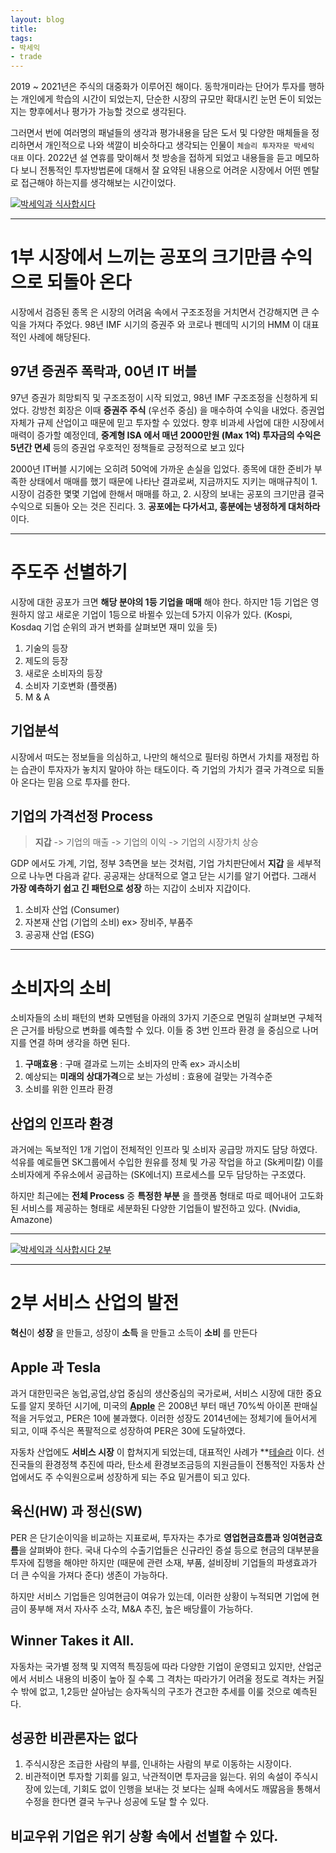 ```yaml
---
layout: blog
title: 
tags:
- 박세익
- trade
---
```


2019 ~ 2021년은 주식의 대중화가 이루어진 해이다. 동학개미라는 단어가 투자를 행하는 개인에게 학습의 시간이 되었는지, 단순한 시장의 규모만 확대시킨 눈먼 돈이 되었는지는 향후에서나 평가가 가능할 것으로 생각된다.

그러면서 번에 여러명의 패널들의 생각과 평가내용을 담은 도서 및 다양한 매체들을 정리하면서 개인적으로 나와 색깔이 비슷하다고 생각되는 인물이 `체슬리 투자자문 박세익 대표` 이다. 2022년 설 연휴를 맞이해서 첫 방송을 접하게 되었고 내용들을 듣고 메모하다 보니 전통적인 투자방법론에 대해서 잘 요약된 내용으로 어려운 시장에서 어떤 멘탈로 접근해야 하는지를 생각해보는 시간이었다. 

[![박세익과 식사합시다](https://i.ytimg.com/vi/Pi5Lb5IOWXY/hqdefault.jpg?sqp=-oaymwEbCMQBEG5IVfKriqkDDggBFQAAiEIYAXABwAEG&rs=AOn4CLC47dl_7PvIi__O7PHaCiWxsIUO6w)](https://youtu.be/Pi5Lb5IOWXY)

<hr>

# 1부 시장에서 느끼는 공포의 크기만큼 수익으로 되돌아 온다
<span style="color:var(--strong);">시장에서 검증된 종목</span> 은 시장의 어려움 속에서 구조조정을 거치면서 건강해지면 큰 수익을 가져다 주었다. <span style="color:var(--accent);">98년 IMF 시기의 증권주</span> 와 <span style="color:var(--accent);">코로나 펜데믹 시기의 HMM</span> 이 대표적인 사례에 해당된다.

## 97년 증권주 폭락과, 00년 IT 버블

97년 증권가 희망퇴직 및 구조조정이 시작 되었고, 98년 IMF 구조조정을 신청하게 되었다. 강방천 회장은 이때 **증권주 주식** (우선주 중심) 을 매수하여 수익을 내었다. 증권업 자체가 규제 산업이고  때문에 믿고 투자할 수 있었다. 향후 비과세 사업에 대한 시장에서 매력이 증가할 예정인데, **중계형 ISA 에서 매년 2000만원 (Max 1억) 투자금의 수익은 5년간 면세** 등의 증권업 우호적인 정책들로 긍정적으로 보고 있다

2000년 IT버블 시기에는 오히려 50억에 가까운 손실을 입었다. 종목에 대한 준비가 부족한 상태에서 매매를 했기 때문에 나타난 결과로써, 지금까지도 지키는 매매규칙이 <span style="color:var(--strong);">1. 시장이 검증한 몇몇 기업에 한해서 매매를 하고, 2. 시장의 보내는 공포의 크기만큼 결국 수익으로 되돌아 오는 것은 진리다. 3. **공포에는 다가서고, 흥분에는 냉정하게 대처하라**</span> 이다.

<hr>

# 주도주 선별하기
시장에 대한 공포가 크면 <span style="color:var(--strong);">**해당 분야의 1등 기업을 매매**</span> 해야 한다. 하지만 1등 기업은 영원하지 않고 새로운 기업이 1등으로 바뀔수 있는데 5가지 이유가 있다. (Kospi, Kosdaq 기업 순위의 과거 변화를 살펴보면 재미 있을 듯)

1. 기술의 등장
2. 제도의 등장
3. 새로운 소비자의 등장
4. 소비자 기호변화 (플랫폼)
5. M & A

## 기업분석
시장에서 떠도는 정보들을 의심하고, 나만의 해석으로 필터링 하면서 가치를 재정립 하는 습관이 투자자가 놓치지 말아야 하는 태도이다. 즉 <span style="color:var(--strong);">기업의 가치가 결국 가격으로 되돌아 온다는 믿음</span> 으로 투자를 한다.

## 기업의 가격선정 Process
> **지갑** -> 기업의 매출 -> 기업의 이익 -> 기업의 시장가치 상승

GDP 에서도 가계, 기업, 정부 3측면을 보는 것처럼, 기업 가치판단에서 **지갑** 을 세부적으로 나누면 다음과 같다. 공공재는 상대적으로 열고 닫는 시기를 알기 어렵다. 그래서 **가장 예측하기 쉽고 긴 패턴으로 성장** 하는 지갑이 소비자 지갑이다. 
1. 소비자 산업 (Consumer)
2. 자본재 산업 (기업의 소비) ex> 장비주, 부품주
3. 공공재 산업 (ESG) 

<hr>

# 소비자의 소비
소비자들의 소비 패턴의 변화 모멘텀을 아래의 3가지 기준으로 면밀히 살펴보면 구체적은 근거를 바탕으로 변화를 예측할 수 있다. 이들 중 <span style="color:var(--accent);">3번 인프라 환경</span> 을 중심으로 나머지를 연결 하며 생각을 하면 된다.
1. **구매효용** : 구매 결과로 느끼는 소비자의 만족 ex> 과시소비
2. 예상되는 **미래의 상대가격**으로 보는 가성비 : 효용에 걸맞는 가격수준
3. <span style="color:var(--accent);">소비를 위한 인프라 환경</span>

## 산업의 인프라 환경
과거에는 독보적인 1개 기업이 전체적인 인프라 및 소비자 공급망 까지도 담당 하였다. 석유를 예로들면 SK그룹에서 수입한 원유를 정체 및 가공 작업을 하고 (Sk케미칼) 이를 소비자에게 주유소에서 공급하는 (SK에너지) 프로세스를 모두 담당하는 구조였다.

하지만 최근에는 **전체 Process** 중 **특정한  부분** 을 플랫폼 형태로 따로 떼어내어 고도화된 서비스를 제공하는 형태로 세분화된 다양한 기업들이 발전하고 있다. (Nvidia, Amazone)

<hr>

[![박세익과 식사합시다 2부](https://i.ytimg.com/vi/H11sqrbJinE/hqdefault.jpg?sqp=-oaymwEbCMQBEG5IVfKriqkDDggBFQAAiEIYAXABwAEG&rs=AOn4CLAdE0oNVloz_ygf1zGgDzgHMJgNwA)](https://youtu.be/H11sqrbJinE)

<hr>

# 2부 서비스 산업의 발전

<span style="color:var(--accent);">**혁신**</span>이 <span style="color:var(--accent);">**성장**</span> 을 만들고, 성장이 <span style="color:var(--accent);">**소득**</span> 을 만들고 소득이 <span style="color:var(--accent);">**소비**</span> 를 만든다

## Apple 과 Tesla

과거 대한민국은 농업,공업,상업 중심의 생산중심의 국가로써, 서비스 시장에 대한 중요도를 알지 못하던 시기에, 미국의 <span style="color:var(--strong);">**[Apple](https://finance.yahoo.com/quote/AAPL?p=AAPL&.tsrc=fin-srch)**</span> 은 2008년 부터 매년 70%씩 아이폰 판매실적을 거두었고, PER은 10에 불과했다. 이러한 성장도 2014년에는 정체기에 들어서게 되고, 이때 주식은 폭팔적으로 성장하여 PER은 30에 도달하였다.

자동차 산업에도 <span style="color:var(--accent);">**서비스 시장**</span> 이 합쳐지게 되었는데, 대표적인 사례가 <span style="color:var(--strong);">**[테슬라](https://finance.yahoo.com/quote/TSLA?p=TSLA&.tsrc=fin-srch)</span> 이다. 선진국들의 환경정책 추진에 따라, 탄소세 환경보조금등의 지원금들이 전통적인 자동차 산업에서도 주 수익원으로써 성장하게 되는 주요 밑거름이 되고 있다.

## 육신(HW) 과 정신(SW)

PER 은 단기순이익을 비교하는 지표로써, 투자자는 추가로 <span style="color:var(--accent);">**영업현금흐름과 잉여현금흐름**</span>을 살펴봐야 한다. 국내 다수의 수출기업들은 신규라인 증설 등으로 현금의 대부분을 투자에 집행을 해야만 하지만 (때문에 관련 소재, 부품, 설비장비 기업들의 파생효과가 더 큰 수익을 가져다 준다) 생존이 가능하다.

하지만 서비스 기업들은 잉여현금이 여유가 있는데, 이러한 상황이 누적되면 기업에 현금이 풍부해 져서 자사주 소각, M&A 추진, 높은 배당률이 가능하다.

## Winner Takes it All.

자동차는 국가별 정책 및 지역적 특징등에 따라 다양한 기업이 운영되고 있지만, 산업군에서 서비스 내용의 비중이 높아 질 수록 그 격차는 따라가기 어려울 정도로 격차는 커질 수 밖에 없고, 1,2등만 살아남는 승자독식의 구조가 견고한 추세를 이룰 것으로 예측된다.

## 성공한 비관론자는 없다

1. 주식시장은 조급한 사람의 부를, 인내하는 사람의 부로 이동하는 시장이다. 
2. 비관적이면 투자할 기회를 잃고, 낙관적이면 투자금을 잃는다.
위의 속설이 주식시장에 있는데, 기회도 없이 인행을 보내는 것 보다는 실패 속에서도 깨딿음을 통해서 수정을 한다면 결국 누구나 성공에 도달 할 수 있다.

## 비교우위 기업은 위기 상황 속에서 선별할 수 있다.